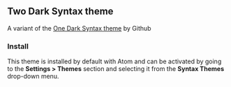 ## Two Dark Syntax theme

A variant of the [One Dark Syntax theme](https://github.com/atom/one-dark-syntax) by Github

### Install

This theme is installed by default with Atom and can be activated by going to the __Settings > Themes__ section and selecting it from the __Syntax Themes__ drop-down menu.
